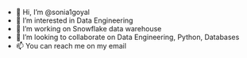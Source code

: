 - 👋 Hi, I’m @sonia1goyal
- 👀 I’m interested in Data Engineering
- 🌱 I’m working on Snowflake data warehouse
- 💞️ I’m looking to collaborate on Data Engineering, Python, Databases
- 📫 You can reach me on my email

<!---
sonia1goyal/sonia1goyal is a ✨ special ✨ repository because its `README.md` (this file) appears on your GitHub profile.
You can click the Preview link to take a look at your changes.
--->
